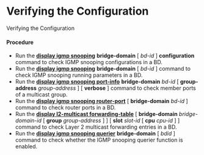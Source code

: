 Verifying the Configuration
===========================

Verifying the Configuration

#### Procedure

* Run the [**display igmp snooping**](cmdqueryname=display+igmp+snooping) **bridge-domain** [ *bd-id* ] **configuration** command to check IGMP snooping configurations in a BD.
* Run the [**display igmp snooping**](cmdqueryname=display+igmp+snooping) **bridge-domain** [ *bd-id* ] command to check IGMP snooping running parameters in a BD.
* Run the [**display igmp snooping port-info**](cmdqueryname=display+igmp+snooping+port-info) **bridge-domain** *bd-id* [ **group-address** *group-address* ] [ **verbose** ] command to check member ports of a multicast group.
* Run the [**display igmp snooping router-port**](cmdqueryname=display+igmp+snooping+router-port) [ **bridge-domain** *bd-id* ] command to check router ports in a BD.
* Run the [**display l2-multicast forwarding-table**](cmdqueryname=display+l2-multicast+forwarding-table) [ **bridge-domain** *bridge-domain-id* [ **group** *group-address* ] ] [ **slot** *slot-id* [ **cpu** *cpu-id* ] ] command to check Layer 2 multicast forwarding entries in a BD.
* Run the [**display igmp snooping querier**](cmdqueryname=display+igmp+snooping+querier) **bridge-domain** [ *bdid* ] command to check whether the IGMP snooping querier function is enabled.